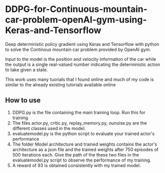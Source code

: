 # DDPG-for-Continuous-mountain-car-problem-openAI-gym-using-Keras-and-Tensorflow

Deep deterministic policy gradient using Keras and Tensorflow with python to solve the Continous mountain car problem provided
by OpenAI gym.

Input to the model is the position and velocity information of the car while the output is a single real-valued number indicating
the deterministic action to take given a state.

This work uses many tuorials that I found online and much of my code is similar to the already existing tutorials available online


## How to use

1) DDPG.py is the file containing the main training loop. Run this for training
2) The files actor.py, critic.py, replay_memory.py, ounoise.py are the different classes used in the model.
3) evaluatemodel.py is the python script to evaluate your trained actor's performance
4) The folder Model architecture and trained weights contains the actor's architecture as a json file and the trained weights after 750 episodes of 500 iterations each. Give the path of the these two files in the evaluatemodel.py script to observe the performance of my training.
5) A reward of 93 is obtained consistently with my trained model.

